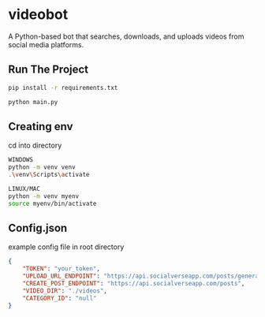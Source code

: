 # videobot
A Python-based bot that searches, downloads, and uploads videos from social media platforms.


## Run The Project
```bash
pip install -r requirements.txt

python main.py
```

## Creating env
cd into directory

```bash
WINDOWS  
python -m venv venv  
.\venv\Scripts\activate

LINUX/MAC  
python -m venv myenv  
source myenv/bin/activate
```

## Config.json
example config file in root directory
```json
{
    "TOKEN": "your_token",
    "UPLOAD_URL_ENDPOINT": "https://api.socialverseapp.com/posts/generate-upload-url",
    "CREATE_POST_ENDPOINT": "https://api.socialverseapp.com/posts",
    "VIDEO_DIR": "./videos",
    "CATEGORY_ID": "null"
}
```